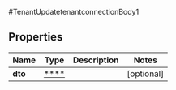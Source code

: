 #TenantUpdatetenantconnectionBody1

## Properties
Name | Type | Description | Notes
------------ | ------------- | ------------- | -------------
**dto** | [****](.md) |  | [optional] 

